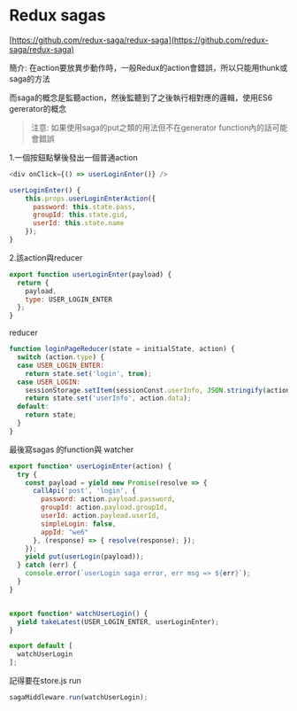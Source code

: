 # Redux sagas

[https://github.com/redux-saga/redux-saga](https://github.com/redux-saga/redux-saga)

簡介: 在action要放異步動作時，一般Redux的action會錯誤，所以只能用thunk或saga的方法

而saga的概念是監聽action，然後監聽到了之後執行相對應的邏輯，使用ES6 gererator的概念

> 注意: 如果使用saga的put之類的用法但不在generator function內的話可能會錯誤

1.一個按鈕點擊後發出一個普通action

```javascript
<div onClick={() => userLoginEnter()} />

userLoginEnter() {
    this.props.userLoginEnterAction({
      password: this.state.pass,
      groupId: this.state.gid,
      userId: this.state.name
    });  
}
```

2.該action與reducer

```javascript
export function userLoginEnter(payload) {
  return {
    payload,
    type: USER_LOGIN_ENTER
  };
}
```

reducer

```javascript
function loginPageReducer(state = initialState, action) {
  switch (action.type) {
  case USER_LOGIN_ENTER:
    return state.set('login', true);
  case USER_LOGIN:
    sessionStorage.setItem(sessionConst.userInfo, JSON.stringify(action.data));
    return state.set('userInfo', action.data);
  default:
    return state;
  }
}
```

最後寫sagas 的function與 watcher

```javascript
export function* userLoginEnter(action) {
  try {
    const payload = yield new Promise(resolve => {
      callApi('post', 'login', {
        password: action.payload.password,
        groupId: action.payload.groupId,
        userId: action.payload.userId,
        simpleLogin: false,
        appId: "we6"
      }, (response) => { resolve(response); });
    });
    yield put(userLogin(payload));
  } catch (err) {
    console.error(`userLogin saga error, err msg => ${err}`);
  }
}


export function* watchUserLogin() {
  yield takeLatest(USER_LOGIN_ENTER, userLoginEnter);
}

export default [
  watchUserLogin
];
```

記得要在store.js run

```javascript
sagaMiddleware.run(watchUserLogin);
```

